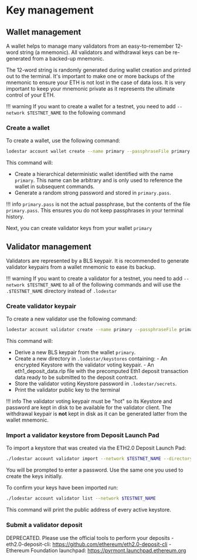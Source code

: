 # Key management

## Wallet management

A wallet helps to manage many validators from an easy-to-remember 12-word string (a mnemonic). All validators and withdrawal keys can be re-generated from a backed-up mnemonic.

The 12-word string is randomly generated during wallet creation and printed out to the terminal. It's important to make one or more backups of the mnemonic to ensure your ETH is not lost in the case of data loss. It is very important to keep your mnemonic private as it represents the ultimate control of your ETH.

<!-- prettier-ignore-start -->
!!! warning
    If you want to create a wallet for a testnet, you need to add `--network $TESTNET_NAME` to the following command
<!-- prettier-ignore-end -->

### Create a wallet

To create a wallet, use the following command:

```bash
lodestar account wallet create --name primary --passphraseFile primary.pass
```

This command will:

- Create a hierarchical deterministic wallet identified with the name `primary`. This name can be arbitrary and is only used to reference the wallet in subsequent commands.
- Generate a random strong password and stored in `primary.pass`.

<!-- prettier-ignore-start -->
!!! info
    `primary.pass` is not the actual passphrase, but the contents of the file `primary.pass`. This ensures you do not keep passphrases in your terminal history.
<!-- prettier-ignore-end -->

Next, you can create validator keys from your wallet `primary`

## Validator management

Validators are represented by a BLS keypair. It is recommended to generate validator keypairs from a wallet mnemonic to ease its backup.

<!-- prettier-ignore-start -->
!!! warning
    If you want to create a validator for a testnet, you need to add `--network $TESTNET_NAME` to all of the following commands and will use the `.$TESTNET_NAME` directory instead of `.lodestar`
<!-- prettier-ignore-end -->

### Create validator keypair

To create a new validator use the following command:

```bash
lodestar account validator create --name primary --passphraseFile primary.pass
```

This command will:

- Derive a new BLS keypair from the wallet `primary`.
- Create a new directory in `.lodestar/keystores` containing: - An encrypted Keystore with the validator voting keypair. - An eth1_deposit_data.rlp file with the precomputed Eth1 deposit transaction data ready to be submitted to the deposit contract.
- Store the validator voting Keystore password in `.lodestar/secrets`.
- Print the validator public key to the terminal

<!-- prettier-ignore-start -->
!!! info
    The validator voting keypair must be "hot" so its Keystore and password are kept in disk to be available for the validator client. The withdrawal keypair is **not** kept in disk as it can be generated latter from the wallet mnemonic.
<!-- prettier-ignore-end -->

### Import a validator keystore from Deposit Launch Pad

To import a keystore that was created via the ETH2.0 Deposit Launch Pad:

```bash
./lodestar account validator import --network $TESTNET_NAME --directory <path to your launchpad keys>
```

You will be prompted to enter a password. Use the same one you used to create the keys initially.

To confirm your keys have been imported run:

```bash
./lodestar account validator list --network $TESTNET_NAME
```

This command will print the public address of every active keystore.

### Submit a validator deposit

DEPRECATED. Please use the official tools to perform your deposits - eth2.0-deposit-cli: https://github.com/ethereum/eth2.0-deposit-cli - Ethereum Foundation launchpad: https://pyrmont.launchpad.ethereum.org
